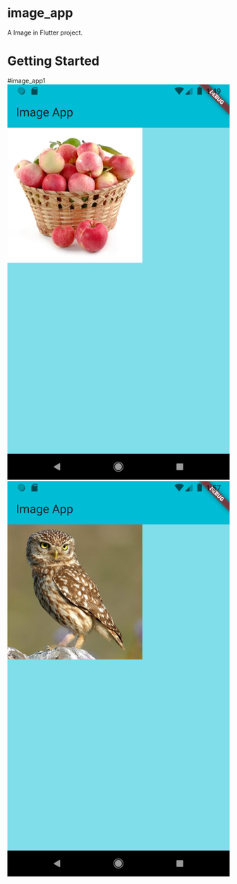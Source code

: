 # image_app

A Image in Flutter project.

# Getting Started


# image_app1 
 
![image alt ](https://github.com/mr-yashmaurya/image_app1/blob/d5b24d3cb8662d7fad0bd9eeed466395e9f18601/Screenshot_1754468393.png?raw=true)
![image alt ](https://github.com/mr-yashmaurya/image_app1/blob/d5b24d3cb8662d7fad0bd9eeed466395e9f18601/Screenshot_1754468825.png?raw=true)

